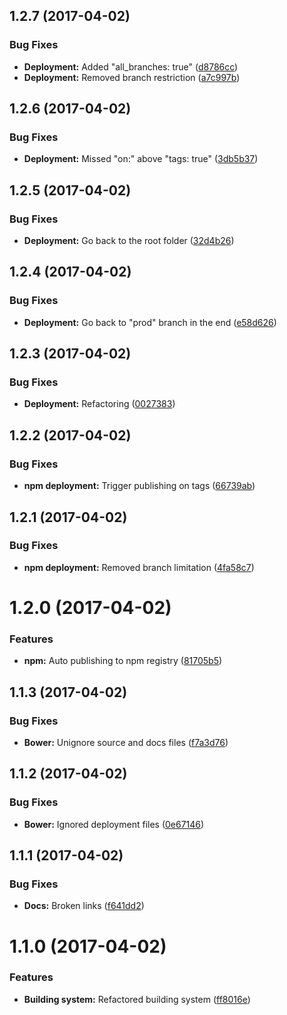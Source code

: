 <a name="1.2.7"></a>
## 1.2.7 (2017-04-02)


### Bug Fixes

* **Deployment:** Added "all_branches: true" ([d8786cc](https://github.com/martinmethod/memoryroll/commit/d8786cc))
* **Deployment:** Removed branch restriction ([a7c997b](https://github.com/martinmethod/memoryroll/commit/a7c997b))



<a name="1.2.6"></a>
## 1.2.6 (2017-04-02)


### Bug Fixes

* **Deployment:** Missed "on:" above "tags: true" ([3db5b37](https://github.com/martinmethod/memoryroll/commit/3db5b37))



<a name="1.2.5"></a>
## 1.2.5 (2017-04-02)


### Bug Fixes

* **Deployment:** Go back to the root folder ([32d4b26](https://github.com/martinmethod/memoryroll/commit/32d4b26))



<a name="1.2.4"></a>
## 1.2.4 (2017-04-02)


### Bug Fixes

* **Deployment:** Go back to "prod" branch in the end ([e58d626](https://github.com/martinmethod/memoryroll/commit/e58d626))



<a name="1.2.3"></a>
## 1.2.3 (2017-04-02)


### Bug Fixes

* **Deployment:** Refactoring ([0027383](https://github.com/martinmethod/memoryroll/commit/0027383))



<a name="1.2.2"></a>
## 1.2.2 (2017-04-02)


### Bug Fixes

* **npm deployment:** Trigger publishing on tags ([66739ab](https://github.com/martinmethod/memoryroll/commit/66739ab))



<a name="1.2.1"></a>
## 1.2.1 (2017-04-02)


### Bug Fixes

* **npm deployment:** Removed branch limitation ([4fa58c7](https://github.com/martinmethod/memoryroll/commit/4fa58c7))



<a name="1.2.0"></a>
# 1.2.0 (2017-04-02)


### Features

* **npm:** Auto publishing to npm registry ([81705b5](https://github.com/martinmethod/memoryroll/commit/81705b5))



<a name="1.1.3"></a>
## 1.1.3 (2017-04-02)


### Bug Fixes

* **Bower:** Unignore source and docs files ([f7a3d76](https://github.com/martinmethod/memoryroll/commit/f7a3d76))



<a name="1.1.2"></a>
## 1.1.2 (2017-04-02)


### Bug Fixes

* **Bower:** Ignored deployment files ([0e67146](https://github.com/martinmethod/memoryroll/commit/0e67146))



<a name="1.1.1"></a>
## 1.1.1 (2017-04-02)


### Bug Fixes

* **Docs:** Broken links ([f641dd2](https://github.com/martinmethod/memoryroll/commit/f641dd2))



<a name="1.1.0"></a>
# 1.1.0 (2017-04-02)


### Features

* **Building system:** Refactored building system ([ff8016e](https://github.com/martinmethod/memoryroll/commit/ff8016e))




